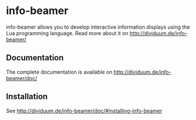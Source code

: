 info-beamer
===========

info-beamer allows you to develop interactive information displays using
the Lua programming language. Read more about it on http://dividuum.de/info-beamer/

Documentation
-------------

The complete documentation is available on http://dividuum.de/info-beamer/doc/

Installation
------------

See http://dividuum.de/info-beamer/doc/#installing-info-beamer
